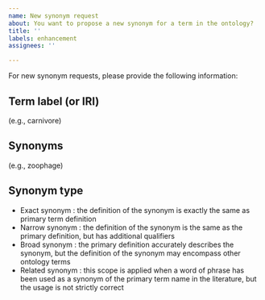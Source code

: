 ```yaml
---
name: New synonym request
about: You want to propose a new synonym for a term in the ontology?
title: ''
labels: enhancement
assignees: ''

---
```


For new synonym requests, please provide the following information:

## Term label (or IRI)

(e.g., carnivore)

## Synonyms

(e.g., zoophage)

## Synonym type

- Exact synonym : the definition of the synonym is exactly the same as primary term definition
- Narrow synonym : the definition of the synonym is the same as the primary definition, but has additional qualifiers
- Broad synonym : the primary definition accurately describes the synonym, but the definition of the synonym may encompass other ontology terms
- Related synonym : this scope is applied when a word of phrase has been used as a synonym of the primary term name in the literature, but the usage is not strictly correct
